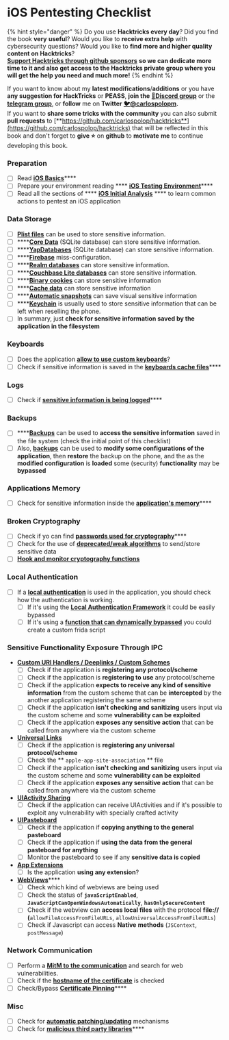 # iOS Pentesting Checklist

{% hint style="danger" %}
Do you use **Hacktricks every day**? Did you find the book **very** **useful**? Would you like to **receive extra help** with cybersecurity questions? Would you like to **find more and higher quality content on Hacktricks**?\
[**Support Hacktricks through github sponsors**](https://github.com/sponsors/carlospolop) **so we can dedicate more time to it and also get access to the Hacktricks private group where you will get the help you need and much more!**
{% endhint %}

If you want to know about my **latest modifications**/**additions** or you have **any suggestion for HackTricks** or **PEASS**, **join the** [**💬**](https://emojipedia.org/speech-balloon/)[**Discord group**](https://discord.gg/hRep4RUj7f) or the [**telegram group**](https://t.me/peass), or **follow** me on **Twitter** [**🐦**](https://github.com/carlospolop/hacktricks/tree/7af18b62b3bdc423e11444677a6a73d4043511e9/\[https:/emojipedia.org/bird/README.md)[**@carlospolopm**](https://twitter.com/carlospolopm)**.**\
If you want to **share some tricks with the community** you can also submit **pull requests** to [**https://github.com/carlospolop/hacktricks**](https://github.com/carlospolop/hacktricks) that will be reflected in this book and don't forget to **give ⭐** on **github** to **motivate** **me** to continue developing this book.

### Preparation

* [ ] Read [**iOS Basics**](ios-pentesting/ios-basics.md)****
* [ ] Prepare your environment reading **** [**iOS Testing Environment**](ios-pentesting/ios-testing-environment.md)****
* [ ] Read all the sections of **** [**iOS Initial Analysis**](ios-pentesting/#initial-analysis) **** to learn common actions to pentest an iOS application

### Data Storage

* [ ] [**Plist files**](ios-pentesting/#plist) can be used to store sensitive information.
* [ ] ****[**Core Data**](ios-pentesting/#core-data) (SQLite database) can store sensitive information.
* [ ] ****[**YapDatabases**](ios-pentesting/#yapdatabase) (SQLite database) can store sensitive information.
* [ ] ****[**Firebase**](ios-pentesting/#firebase-real-time-databases) miss-configuration.
* [ ] ****[**Realm databases**](ios-pentesting/#realm-databases) can store sensitive information.
* [ ] ****[**Couchbase Lite databases**](ios-pentesting/#couchbase-lite-databases) can store sensitive information.
* [ ] ****[**Binary cookies**](ios-pentesting/#cookies) can store sensitive information
* [ ] ****[**Cache data**](ios-pentesting/#cache) can store sensitive information
* [ ] ****[**Automatic snapshots**](ios-pentesting/#snapshots) can save visual sensitive information
* [ ] ****[**Keychain**](ios-pentesting/#keychain) is usually used to store sensitive information that can be left when reselling the phone.
* [ ] In summary, just **check for sensitive information saved by the application in the filesystem**

### Keyboards

* [ ] Does the application [**allow to use custom keyboards**](ios-pentesting/#custom-keyboards-keyboard-cache)?
* [ ] Check if sensitive information is saved in the [**keyboards cache files**](ios-pentesting/#custom-keyboards-keyboard-cache)****

### **Logs**

* [ ] Check if [**sensitive information is being logged**](ios-pentesting/#logs)****

### Backups

* [ ] ****[**Backups**](ios-pentesting/#backups) can be used to **access the sensitive information** saved in the file system (check the initial point of this checklist)
* [ ] Also, [**backups**](ios-pentesting/#backups) can be used to **modify some configurations of the application**, then **restore** the backup on the phone, and the as the **modified configuration** is **loaded** some (security) **functionality** may be **bypassed**

### **Applications Memory**

* [ ] Check for sensitive information inside the [**application's memory**](ios-pentesting/#testing-memory-for-sensitive-data)****

### **Broken Cryptography**

* [ ] Check if yo can find [**passwords used for cryptography**](ios-pentesting/#broken-cryptography)****
* [ ] Check for the use of [**deprecated/weak algorithms**](ios-pentesting/#broken-cryptography) to send/store sensitive data
* [ ] ****[**Hook and monitor cryptography functions**](ios-pentesting/#broken-cryptography)****

### **Local Authentication**

* [ ] If a [**local authentication**](ios-pentesting/#local-authentication) is used in the application, you should check how the authentication is working.
  * [ ] If it's using the [**Local Authentication Framework**](ios-pentesting/#local-authentication-framework) it could be easily bypassed
  * [ ] If it's using a [**function that can dynamically bypassed**](ios-pentesting/#local-authentication-using-keychain) you could create a custom frida script

### Sensitive Functionality Exposure Through IPC

* ****[**Custom URI Handlers / Deeplinks / Custom Schemes**](ios-pentesting/#custom-uri-handlers-deeplinks-custom-schemes)****
  * [ ] Check if the application is **registering any protocol/scheme**
  * [ ] Check if the application is **registering to use** any protocol/scheme
  * [ ] Check if the application **expects to receive any kind of sensitive information** from the custom scheme that can be **intercepted** by the another application registering the same scheme
  * [ ] Check if the application **isn't checking and sanitizing** users input via the custom scheme and some **vulnerability can be exploited**
  * [ ] Check if the application **exposes any sensitive action** that can be called from anywhere via the custom scheme
* ****[**Universal Links**](ios-pentesting/#universal-links)****
  * [ ] Check if the application is **registering any universal protocol/scheme**
  * [ ] Check the ** `apple-app-site-association` ** file
  * [ ] Check if the application **isn't checking and sanitizing** users input via the custom scheme and some **vulnerability can be exploited**
  * [ ] Check if the application **exposes any sensitive action** that can be called from anywhere via the custom scheme
* ****[**UIActivity Sharing**](ios-pentesting/ios-uiactivity-sharing.md)****
  * [ ] Check if the application can receive UIActivities and if it's possible to exploit any vulnerability with specially crafted activity
* ****[**UIPasteboard**](ios-pentesting/ios-uipasteboard.md)****
  * [ ] Check if the application if **copying anything to the general pasteboard**
  * [ ] Check if the application if **using the data from the general pasteboard for anything**
  * [ ] Monitor the pasteboard to see if any **sensitive data is copied**
* ****[**App Extensions**](ios-pentesting/ios-app-extensions.md)****
  * [ ] Is the application **using any extension**?
* [**WebViews**](ios-pentesting/ios-webviews.md)****
  * [ ] Check which kind of webviews are being used
  * [ ] Check the status of **`javaScriptEnabled`**, **`JavaScriptCanOpenWindowsAutomatically`**, **`hasOnlySecureContent`**
  * [ ] Check if the webview can **access local files** with the protocol **file://** **(**`allowFileAccessFromFileURLs`, `allowUniversalAccessFromFileURLs`)
  * [ ] Check if Javascript can access **Native** **methods** (`JSContext`, `postMessage`)

### Network Communication

* [ ] Perform a [**MitM to the communication**](ios-pentesting/#network-communication) and search for web vulnerabilities.
* [ ] Check if the [**hostname of the certificate**](ios-pentesting/#hostname-check) is checked
* [ ] Check/Bypass [**Certificate Pinning**](ios-pentesting/#certificate-pinning)****

### **Misc**

* [ ] Check for [**automatic patching/updating**](ios-pentesting/#hot-patching-enforced-updateing) mechanisms
* [ ] Check for [**malicious third party libraries**](ios-pentesting/#third-parties)****

